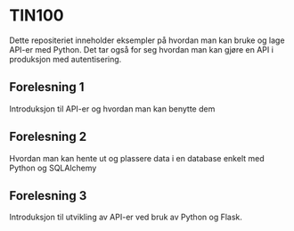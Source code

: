 # TIN100

Dette repositeriet inneholder eksempler på hvordan man kan bruke og lage API-er med Python. Det tar også for seg hvordan man kan gjøre en API i produksjon med autentisering.


## Forelesning 1

Introduksjon til API-er og hvordan man kan benytte dem

## Forelesning 2

Hvordan man kan hente ut og plassere data i en database enkelt med Python og SQLAlchemy

## Forelesning 3

Introduksjon til utvikling av API-er ved bruk av Python og Flask. 
    
